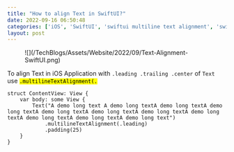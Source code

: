 ```yaml
---
title: "How to align Text in SwiftUI?"
date: 2022-09-16 06:50:48
categories: ['iOS', 'SwiftUI', 'swiftui multiline text alignment', 'swiftui text alignment in vstack', 'swiftui text alignment left']
layout: post
---
```


<!-- wp:media-text {"mediaId":1403,"mediaType":"image"} -->
<div class="wp-block-media-text alignwide is-stacked-on-mobile"><figure class="wp-block-media-text__media">![](/TechBlogs/Assets/Website/2022/09/Text-Alignment-SwiftUI.png)</figure><div class="wp-block-media-text__content"><!-- wp:paragraph {"placeholder":"Content…"} -->
To align Text in iOS Application with <code>.leading .trailing .center</code> of <code>Text</code> use <code><mark>.multilineTextAlignment(.</mark></code>


<!-- /wp:paragraph --></div></div>
<!-- /wp:media-text -->

<!-- wp:code -->
<pre class="wp-block-code"><code lang="swift" class="language-swift">struct ContentView: View {
    var body: some View {
        Text("A demo long text A demo long textA demo long textA demo long textA demo long textA demo long textA demo long textA demo long textA demo long textA demo long textA demo long text")
            .multilineTextAlignment(.leading)
            .padding(25)
    }
}</code></pre>
<!-- /wp:code -->